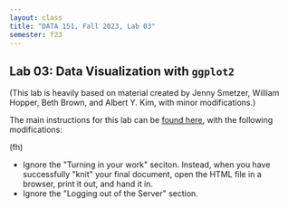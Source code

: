 ```yaml
---
layout: class
title: "DATA 151, Fall 2023, Lab 03"
semester: f23
---
```


## Lab 03: Data Visualization with `ggplot2`

(This lab is heavily based on material created by Jenny Smetzer,
William Hopper, Beth Brown, and Albert Y. Kim, with minor
modifications.)

The main instructions for this lab can be [found here](https://moderndive.github.io/moderndive_labs/static/PS/PS02_data_viz.html),
with the following modifications:

(fh)
- Ignore the "Turning in your work" seciton. Instead, when you have
  successfully "knit" your final document, open the HTML file in a
  browser, print it out, and hand it in.
- Ignore the "Logging out of the Server" section.

